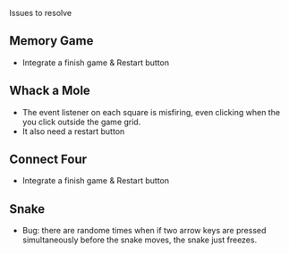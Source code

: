 Issues to resolve

## Memory Game
- Integrate a finish game & Restart button

## Whack a Mole
- The event listener on each square is misfiring, even clicking when the you click outside the game grid.
- It also need a restart button

## Connect Four
- Integrate a finish game & Restart button

## Snake
- Bug: there are randome times when if two arrow keys are pressed simultaneously before the snake moves, the snake just freezes.